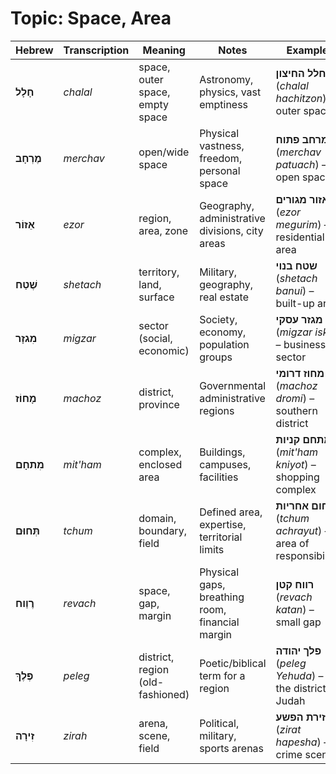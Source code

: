 # Topic: Space, Area

| **Hebrew** | **Transcription** | **Meaning** | **Notes** | **Example** |  
|---------------|----------------|------------|-----------------|------------|  
| **חָלָל** | *chalal* | space, outer space, empty space | Astronomy, physics, vast emptiness | **חלל החיצון** (*chalal hachitzon*) – outer space |  
| **מֶרְחָב** | *merchav* | open/wide space | Physical vastness, freedom, personal space | **מרחב פתוח** (*merchav patuach*) – open space |  
| **אֵזוֹר** | *ezor* | region, area, zone | Geography, administrative divisions, city areas | **אזור מגורים** (*ezor megurim*) – residential area |  
| **שֶׁטַח** | *shetach* | territory, land, surface | Military, geography, real estate | **שטח בנוי** (*shetach banui*) – built-up area |  
| **מִגזָר** | *migzar* | sector (social, economic) | Society, economy, population groups | **מגזר עסקי** (*migzar iski*) – business sector |  
| **מָחוֹז** | *machoz* | district, province | Governmental administrative regions | **מחוז דרומי** (*machoz dromi*) – southern district |  
| **מִתחָם** | *mit'ham* | complex, enclosed area | Buildings, campuses, facilities | **מתחם קניות** (*mit'ham kniyot*) – shopping complex |  
| **תְּחוּם** | *tchum* | domain, boundary, field | Defined area, expertise, territorial limits | **תחום אחריות** (*tchum achrayut*) – area of responsibility |  
| **רֶוַוח** | *revach* | space, gap, margin | Physical gaps, breathing room, financial margin | **רווח קטן** (*revach katan*) – small gap |  
| **פֶּלֶךְ** | *peleg* | district, region (old-fashioned) | Poetic/biblical term for a region | **פלך יהודה** (*peleg Yehuda*) – the district of Judah |  
| **זִירָה** | *zirah* | arena, scene, field | Political, military, sports arenas | **זירת הפשע** (*zirat hapesha*) – crime scene |
